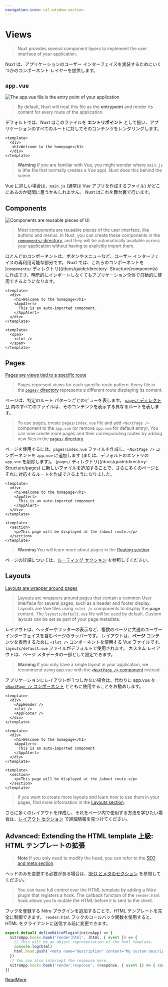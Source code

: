 ```yaml
---
navigation.icon: uil:window-section
---
```


# Views

> Nuxt provides several component layers to implement the user interface of your application.

Nuxt は、アプリケーションのユーザー インターフェイスを実装するためにいくつかのコンポーネント レイヤーを提供します。

## `app.vue`

![The `app.vue` file is the entry point of your application](/assets/docs/getting-started/views/app.svg)

> By default, Nuxt will treat this file as the **entrypoint** and render its content for every route of the application.

デフォルトでは、Nuxt はこのファイルを **エントリポイント** として扱い、アプリケーションのすべてのルートに対してそのコンテンツをレンダリングします。

```vue [app.vue]
<template>
  <div>
   <h1>Welcome to the homepage</h1>
  </div>
</template>
```

> **Warning**
> If you are familiar with Vue, you might wonder where `main.js` is (the file that normally creates a Vue app). Nuxt does this behind the scene.

Vue に詳しい場合は、`main.js` (通常は Vue アプリを作成するファイル) がどこにあるのか疑問に思うかもしれません。 Nuxt はこれを舞台裏で行います。

## Components

![Components are reusable pieces of UI](/assets/docs/getting-started/views/components.svg)

> Most components are reusable pieces of the user interface, like buttons and menus. In Nuxt, you can create these components in the [`components/` directory](/docs/guide/directory-structure/components), and they will be automatically available across your application without having to explicitly import them.

ほとんどのコンポーネントは、ボタンやメニューなど、ユーザー インターフェイスの再利用可能な部分です。 Nuxt では、これらのコンポーネントを [`components/` ディレクトリ](/docs/guide/directory- Structure/components) に作成でき、明示的にインポートしなくてもアプリケーション全体で自動的に使用できるようになります。


```vue [app.vue]
<template>
  <div>
    <h1>Welcome to the homepage</h1>
    <AppAlert>
      This is an auto-imported component.
    </AppAlert>
  </div>
</template>
```

```vue [components/AppAlert.vue]
<template>
  <span>
    <slot />
  </span>
</template>
```

## Pages

[Pages are views tied to a specific route](/assets/docs/getting-started/views/pages.svg)

> Pages represent views for each specific route pattern. Every file in the [`pages/` directory](/docs/guide/directory-structure/pages) represents a different route displaying its content.

ページは、特定のルート パターンごとのビューを表します。 [`pages/` ディレクトリ](/docs/guide/directory-struction/pages) 内のすべてのファイルは、そのコンテンツを表示する異なるルートを表します。

> To use pages, create `pages/index.vue` file and add `<NuxtPage />` component to the `app.vue` (or remove `app.vue` for default entry). You can now create more pages and their corresponding routes by adding new files in the [`pages/` directory](/docs/guide/directory-structure/pages).

ページを使用するには、`pages/index.vue` ファイルを作成し、`<NuxtPage />` コンポーネントを `app.vue` に追加します (または、デフォルトのエントリの `app.vue` を削除します)。 [`pages/` ディレクトリ](/docs/guide/directory- Structure/pages) に新しいファイルを追加することで、さらに多くのページとそれに対応するルートを作成できるようになりました。


```vue [pages/index.vue]
<template>
  <div>
    <h1>Welcome to the homepage</h1>
    <AppAlert>
      This is an auto-imported component
    </AppAlert>
  </div>
</template>
```

```vue [pages/about.vue]
<template>
  <section>
    <p>This page will be displayed at the /about route.</p>
  </section>
</template>
```

> **Warning**
> You will learn more about pages in the [Routing section](/docs/getting-started/routing)

ページの詳細については、[ルーティング セクション](/docs/getting-started/routing) を参照してください。

## Layouts

[Layouts are wrapper around pages](/assets/docs/getting-started/views/layouts.svg)

> Layouts are wrappers around pages that contain a common User Interface for several pages, such as a header and footer display. Layouts are Vue files using `<slot />` components to display the **page** content. The `layouts/default.vue` file will be used by default. Custom layouts can be set as part of your page metadata.

レイアウトは、ヘッダーやフッターの表示など、複数のページに共通のユーザー インターフェイスを含むページのラッパーです。 レイアウトは、**ページ** コンテンツを表示するために `<slot />` コンポーネントを使用する Vue ファイルです。 `layouts/default.vue` ファイルがデフォルトで使用されます。 カスタム レイアウトは、ページ メタデータの一部として設定できます。

> **Warning**
> If you only have a single layout in your application, we recommend using app.vue with the [`<NuxtPage />` component](/docs/api/components/nuxt-page) instead.

アプリケーションにレイアウトが 1 つしかない場合は、代わりに app.vue を [`<NuxtPage />` コンポーネント](/docs/api/components/nuxt-page) とともに使用することをお勧めします。

```vue [layouts/default.vue]
<template>
  <div>
    <AppHeader />
    <slot />
    <AppFooter />
  </div>
</template>
```

```vue [pages/index.vue]
<template>
  <div>
    <h1>Welcome to the homepage</h1>
    <AppAlert>
      This is an auto-imported component
    </AppAlert>
  </div>
</template>
```

```vue [pages/about.vue]
<template>
  <section>
    <p>This page will be displayed at the /about route.</p>
  </section>
</template>
```

> If you want to create more layouts and learn how to use them in your pages, find more information in the [Layouts section](/docs/guide/directory-structure/layouts).

さらに多くのレイアウトを作成し、それをページ内で使用する方法を学びたい場合は、[レイアウト セクション](/docs/guide/directory-structor/layouts) で詳細情報を見つけてください。

## Advanced: Extending the HTML template 上級: HTML テンプレートの拡張

> **Note**
> If you only need to modify the head, you can refer to the [SEO and meta section](/docs/getting-started/seo-meta).

ヘッドのみを変更する必要がある場合は、[SEO とメタのセクション](/docs/getting-started/seo-meta) を参照してください。

> You can have full control over the HTML template by adding a Nitro plugin that registers a hook.
The callback function of the `render:html` hook allows you to mutate the HTML before it is sent to the client.

フックを登録する Nitro プラグインを追加することで、HTML テンプレートを完全に制御できます。
`render:html` フックのコールバック関数を使用すると、HTML をクライアントに送信する前に変更できます。

```ts [server/plugins/extend-html.ts]
export default defineNitroPlugin((nitroApp) => {
  nitroApp.hooks.hook('render:html', (html, { event }) => { 
    // This will be an object representation of the html template.
    console.log(html)
    html.head.push(`<meta name="description" content="My custom description" />`)
  })
  // You can also intercept the response here.
  nitroApp.hooks.hook('render:response', (response, { event }) => { console.log(response) })
})
```

[ReadMore](/docs/guide/going-further/hooks)
